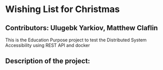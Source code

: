 # Wishing List for Christmas
## Contributors: Ulugebk Yarkiov, Matthew Claflin
This is the Education Purpose project to test the Distributed System Accessibility using REST API and docker

## Description of the project:
